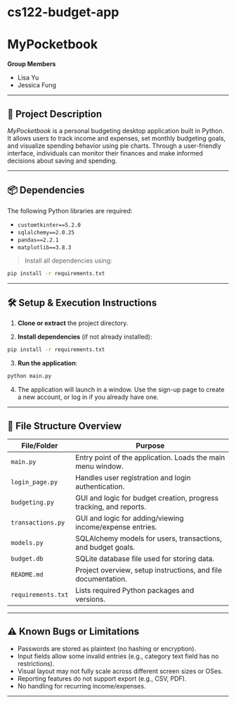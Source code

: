 # cs122-budget-app
# MyPocketbook

**Group Members**  
- Lisa Yu  
- Jessica Fung  

---

## 📌 Project Description

*MyPocketbook* is a personal budgeting desktop application built in Python. It allows users to track income and expenses, set monthly budgeting goals, and visualize spending behavior using pie charts. Through a user-friendly interface, individuals can monitor their finances and make informed decisions about saving and spending.

---

## 📦 Dependencies

The following Python libraries are required:

- `customtkinter==5.2.0`
- `sqlalchemy==2.0.25`
- `pandas==2.2.1`
- `matplotlib==3.8.3`

> Install all dependencies using:
```bash
pip install -r requirements.txt
```

---

## 🛠 Setup & Execution Instructions

1. **Clone or extract** the project directory.

2. **Install dependencies** (if not already installed):
```bash
pip install -r requirements.txt
```

3. **Run the application**:
```bash
python main.py
```

4. The application will launch in a window. Use the sign-up page to create a new account, or log in if you already have one.

---

## 📁 File Structure Overview

| File/Folder         | Purpose                                                                 |
|---------------------|-------------------------------------------------------------------------|
| `main.py`           | Entry point of the application. Loads the main menu window.             |
| `login_page.py`     | Handles user registration and login authentication.                     |
| `budgeting.py`      | GUI and logic for budget creation, progress tracking, and reports.      |
| `transactions.py`   | GUI and logic for adding/viewing income/expense entries.                |
| `models.py`         | SQLAlchemy models for users, transactions, and budget goals.            |
| `budget.db`         | SQLite database file used for storing data.                             |
| `README.md`         | Project overview, setup instructions, and file documentation.           |
| `requirements.txt`  | Lists required Python packages and versions.                            |

---

## ⚠️ Known Bugs or Limitations

- Passwords are stored as plaintext (no hashing or encryption).
- Input fields allow some invalid entries (e.g., category text field has no restrictions).
- Visual layout may not fully scale across different screen sizes or OSes.
- Reporting features do not support export (e.g., CSV, PDF).
- No handling for recurring income/expenses.

---